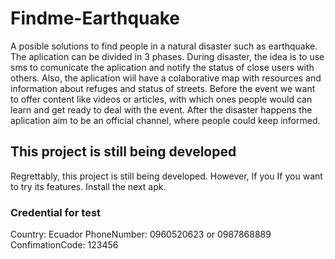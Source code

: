 # Findme-Earthquake
A posible solutions to find people in a natural disaster such as earthquake. The aplication can be divided in 3 phases. During disaster, the idea is to use sms to comunicate the aplication and notify the status of close users with others. Also, the aplication wiil have a colaborative map with resources and information about refuges and status of streets. Before the event we want to offer content like videos or articles, with which ones people would can learn and get ready to deal with the event. After the disaster happens the aplication aim to be an official channel, where people could keep informed.


## This project is still being developed

Regrettably, this project is still being developed. However, If you  If you want to try its features. Install the next apk.

### Credential for test 
Country: Ecuador 
PhoneNumber: 0960520623 or 0987868889
ConfimationCode: 123456



